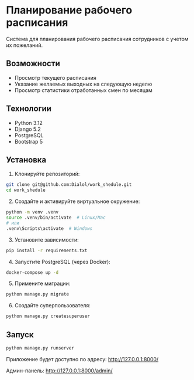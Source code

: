 # Планирование рабочего расписания

Система для планирования рабочего расписания сотрудников с учетом их пожеланий.

## Возможности

- Просмотр текущего расписания
- Указание желаемых выходных на следующую неделю
- Просмотр статистики отработанных смен по месяцам

## Технологии

- Python 3.12
- Django 5.2
- PostgreSQL
- Bootstrap 5

## Установка

1. Клонируйте репозиторий:
```bash
git clone git@github.com:Dialol/work_shedule.git
cd work_shedule
```

2. Создайте и активируйте виртуальное окружение:
```bash
python -m venv .venv
source .venv/bin/activate  # Linux/Mac
# или
.venv\Scripts\activate  # Windows
```

3. Установите зависимости:
```bash
pip install -r requirements.txt
```

4. Запустите PostgreSQL (через Docker):
```bash
docker-compose up -d
```

5. Примените миграции:
```bash
python manage.py migrate
```

6. Создайте суперпользователя:
```bash
python manage.py createsuperuser
```

## Запуск

```bash
python manage.py runserver
```

Приложение будет доступно по адресу: http://127.0.0.1:8000/

Админ-панель: http://127.0.0.1:8000/admin/
